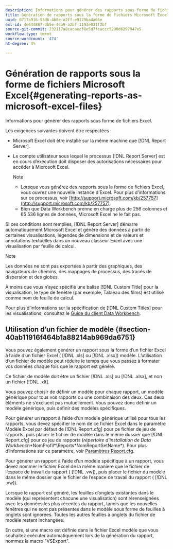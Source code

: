 ```yaml
---
description: Informations pour générer des rapports sous forme de fichiers Excel.
title: Génération de rapports sous la forme de fichiers Microsoft Excel
uuid: 0717a916-93d6-4b8e-a2ff-e9179ba4a66e
exl-id: 4e644867-db5e-4ca9-a2bf-1193e031f2bf
source-git-commit: 232117a8cacaecf8e5d7fcaccc5290d6297947e5
workflow-type: tm+mt
source-wordcount: '474'
ht-degree: 4%

---
```


# Génération de rapports sous la forme de fichiers Microsoft Excel{#generating-reports-as-microsoft-excel-files}

Informations pour générer des rapports sous forme de fichiers Excel.

Les exigences suivantes doivent être respectées :

* Microsoft Excel doit être installé sur la même machine que [!DNL Report Server].
* Le compte utilisateur sous lequel le processus [!DNL Report Server] est en cours d’exécution doit disposer des autorisations nécessaires pour accéder à Microsoft Excel.

   >[!NOTE]
   >
   >
   >    
   >    
   >    * Lorsque vous générez des rapports sous la forme de fichiers Excel, vous ouvrez une nouvelle instance d’Excel. Pour plus d’informations sur ce processus, voir [http://support.microsoft.com/kb/257757](http://support.microsoft.com/kb/257757).
   >    * Bien que Data Workbench prenne en charge plus de 256 colonnes et 65 536 lignes de données, Microsoft Excel ne le fait pas.


Si ces conditions sont remplies, [!DNL Report Server] démarre automatiquement Microsoft Excel et génère des données à partir de certaines visualisations, légendes de dimensions et de valeurs et annotations textuelles dans un nouveau classeur Excel avec une visualisation par feuille de calcul.

>[!NOTE]
>
>Les données ne sont pas exportées à partir des graphiques, des navigateurs de chemins, des mappages de processus, des tracés de dispersion et des globes.

À moins que vous n’ayez spécifié une balise [!DNL Custom Title] pour la visualisation, le type de fenêtre (par exemple, Tableau des films) est utilisé comme nom de feuille de calcul.

Pour plus d’informations sur la spécification de [!DNL Custom Titles] pour les visualisations, consultez le [Guide du client Data Workbench](https://experienceleague.adobe.com/docs/data-workbench/using/client/t-open-ins.html?lang=fr).

## Utilisation d’un fichier de modèle {#section-40ab11916f464b1a88214ab969da6751}

Vous pouvez également générer un rapport sous la forme d’un fichier Excel à l’aide d’un fichier Excel ( [!DNL .xls] ou [!DNL .xlsx]) modèle. L’utilisation d’un fichier de modèle peut réduire le temps que vous passez à formater vos données chaque fois que le rapport est généré.

Ce fichier de modèle doit être un fichier [!DNL .xls] ou [!DNL .xlsx], et non un fichier [!DNL .xlt].

Vous pouvez choisir de définir un modèle pour chaque rapport, un modèle générique pour tous vos rapports ou une combinaison des deux. Ces deux éléments ne s’excluent pas mutuellement. Vous pouvez donc définir un modèle générique, puis définir des modèles spécifiques.

Pour générer un rapport à l’aide d’un modèle générique utilisé pour tous les rapports, vous devez spécifier le nom de ce fichier Excel dans le paramètre Modèle Excel par défaut de [!DNL Report.cfg] pour ce fichier de jeu de rapports, puis placer le fichier de modèle dans le même dossier que [!DNL Report.cfg] pour ce jeu de rapports (*répertoire d’installation de Data Workbench*\*NomProfil*\Reports\*NomReportSetName*). Pour plus d’informations sur ce paramètre, voir [Paramètres Report.cfg](../../../../../home/c-rpt-oview/c-rpt-param-ref/c-rpt-param.md#concept-838e59d72d3f4cb29ee15f5c7eb0ceff).

Pour générer un rapport à l’aide d’un modèle spécifique à un rapport, vous devez nommer le fichier Excel de la même manière que le fichier de l’espace de travail du rapport ( [!DNL .vw]), puis placer le fichier du modèle dans le même dossier que le fichier de l’espace de travail du rapport ( [!DNL .vw]).

Lorsque le rapport est généré, les feuilles d’onglets existantes dans le modèle (qui représentent chacune une visualisation) sont rérenseignées avec les données les plus récentes du rapport, tandis que les nouvelles fenêtres qui ne sont pas présentes dans le modèle sous forme de feuilles à onglets sont ignorées. Toutes les autres feuilles à onglets du fichier de modèle restent inchangées.

En outre, si une macro est définie dans le fichier Excel modèle que vous souhaitez exécuter automatiquement lors de la génération du rapport, nommez la macro &quot;VSExport&quot;.
